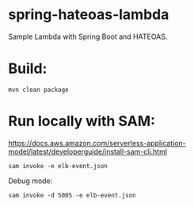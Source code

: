 # spring-hateoas-lambda
Sample Lambda with Spring Boot and HATEOAS.

# Build:
```
mvn clean package
```

# Run locally with SAM:

https://docs.aws.amazon.com/serverless-application-model/latest/developerguide/install-sam-cli.html


```
sam invoke -e elb-event.json
```

Debug mode:
```
sam invoke -d 5005 -e elb-event.json
```
